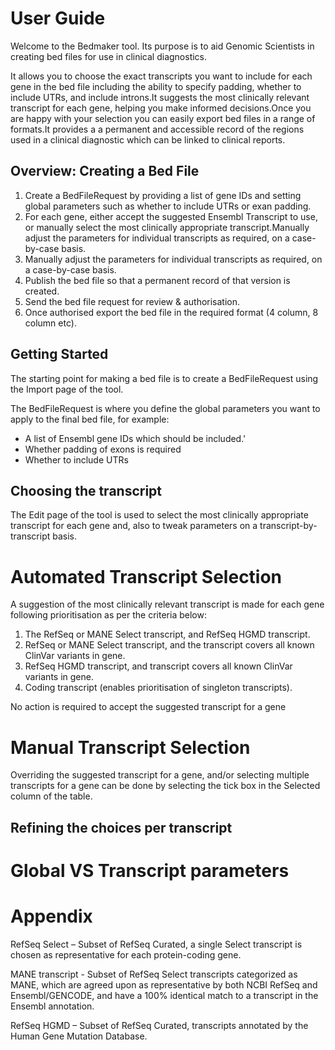 # User Guide

Welcome to the Bedmaker tool. Its purpose is to aid Genomic Scientists in creating bed files for use in clinical diagnostics.

It allows you to choose the exact transcripts you want to include for each gene in the bed file including the ability to specify padding, whether to include UTRs, and include introns.It suggests the most clinically relevant transcript for each gene, helping you make informed decisions.Once you are happy with your selection you can easily export bed files in a range of formats.It provides a a permanent and accessible record of the regions used in a clinical diagnostic which can be linked to clinical reports.   

## Overview: Creating a Bed File

1. Create a BedFileRequest by providing a list of gene IDs and setting global parameters such as whether to include UTRs or exan padding. 
2. For each gene, either accept the suggested Ensembl Transcript to use, or manually select the most clinically appropriate transcript.Manually adjust the parameters for individual transcripts as required, on a case-by-case basis.
3. Manually adjust the parameters for individual transcripts as required, on a case-by-case basis.
4. Publish the bed file so that  a permanent record of that version is created.
5. Send the bed file request for review & authorisation.
6. Once authorised export the bed file in the required format (4 column, 8 column etc). 

## Getting Started
The starting point for making a bed file is to create a BedFileRequest using the Import page of the tool.

The BedFileRequest is where you define the global parameters you want to apply to the final bed file, for example:
- A list of Ensembl gene IDs which should be included.'
- Whether padding of exons is required
- Whether to include UTRs 

## Choosing the transcript
The Edit page of the tool is used to select the most clinically appropriate transcript for each gene and, also to tweak parameters on a transcript-by-transcript basis.

# Automated Transcript Selection
A suggestion of the most clinically relevant transcript is made for each gene following prioritisation as per the criteria below:
1. The RefSeq or MANE Select transcript, and RefSeq HGMD transcript.
2. RefSeq or MANE Select transcript, and the transcript covers all known ClinVar variants in gene.
3. RefSeq HGMD transcript, and transcript covers all known ClinVar variants in gene.
4. Coding transcript (enables prioritisation of singleton transcripts).

No action is required to accept the suggested transcript for a gene

# Manual Transcript Selection

Overriding the suggested transcript for a gene, and/or selecting multiple transcripts for a gene can be done by selecting the tick box in the Selected column of the table.  

## Refining the choices per transcript


# Global VS Transcript parameters

# Appendix

RefSeq Select – Subset of RefSeq Curated, a single Select transcript is chosen as representative for each protein-coding gene. 

MANE transcript - Subset of RefSeq Select transcripts categorized as MANE, which are agreed upon as representative by both NCBI RefSeq and Ensembl/GENCODE, and have a 100% identical match to a transcript in the Ensembl annotation.

RefSeq HGMD – Subset of RefSeq Curated, transcripts annotated by the Human Gene Mutation Database.